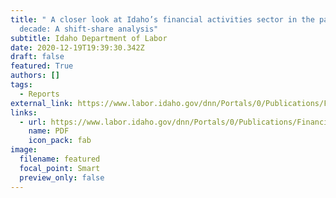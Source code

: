 ```yaml
---
title: " A closer look at Idaho’s financial activities sector in the past
  decade: A shift-share analysis"
subtitle: Idaho Department of Labor
date: 2020-12-19T19:39:30.342Z
draft: false
featured: True
authors: []
tags:
  - Reports
external_link: https://www.labor.idaho.gov/dnn/Portals/0/Publications/Financial-Sector-Report.pdf
links:
  - url: https://www.labor.idaho.gov/dnn/Portals/0/Publications/Financial-Sector-Report.pdf
    name: PDF
    icon_pack: fab
image:
  filename: featured
  focal_point: Smart
  preview_only: false
---
```

